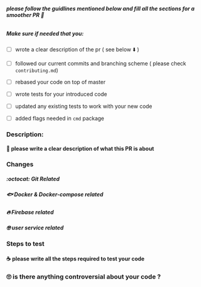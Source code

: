 
###### **please follow the guidlines mentioned below and  fill all the sections for a smoother PR 🤗**

##### Make sure **if needed** that you:
* [ ] wrote a clear description of the pr ( see below :arrow_down: )
* [ ] followed our current commits and branching scheme ( please check `contributing.md`)
* [ ] rebased your code on top of master
* [ ] wrote tests for your introduced code
* [ ] updated any existing tests to work with your new code
* [ ] added flags needed in `cmd` package


### Description:
#### 📰 please write a clear description of what this PR is about

### Changes
##### :octocat:  Git  Related

##### :fish:  Docker & Docker-compose related


##### :fire: Firebase related

##### :nerd_face: user service related


### Steps to test
#### ☕️ please write all the steps required to test your code

### 🙄 is there anything controversial about your code ?
